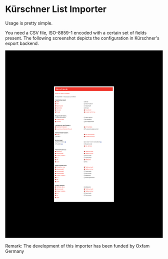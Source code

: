 # Kürschner List Importer

Usage is pretty simple. 

You need a CSV file, ISO-8859-1 encoded with a certain set of fields present.
The following screenshot depicts the configuration in Kürschner's export backend. 

![Export Configuration](kuerschners_export_config.png)

Remark: The development of this importer has been funded by Oxfam Germany
